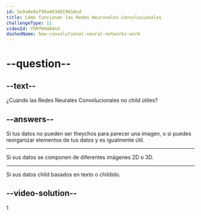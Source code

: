 ```yaml
---
id: 5e9a0e9ef99a403d019610cd
title: Cómo funcionan las Redes Neuronales Convolucionales
challengeType: 11
videoId: Y5M7KH4A4n4
dashedName: how-convolutional-neural-networks-work
---
```


# --question--

## --text--

¿Cuándo las Redes Neurales Convolucionales no child útiles?

## --answers--

Si tus datos no pueden ser theychos para parecer una imagen, o si puedes reorganizar elementos de tus datos y es igualmente útil.

---

Si sus datos se componen de diferentes imágenes 2D o 3D.

---

Si sus datos child basados en texto o childido.

## --video-solution--

1

